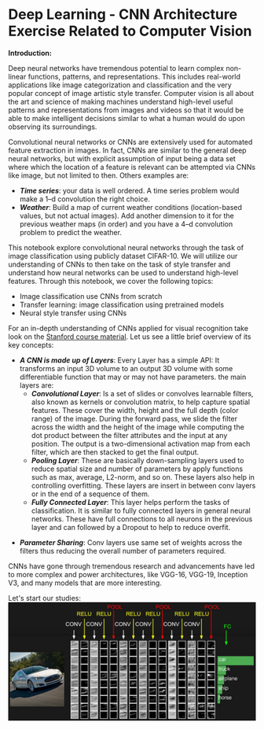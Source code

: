# Deep Learning - CNN Architecture Exercise Related to Computer Vision

__Introduction:__

Deep neural networks have tremendous potential to learn complex non-linear functions, patterns, and representations. This includes real-world applications like image categorization and classification and the very popular concept of image artistic style transfer. Computer vision is all about the art and science of making machines understand high-level useful patterns and representations from images and videos so that it would be able to make intelligent decisions similar to what a human would do upon observing its surroundings. 

Convolutional neural networks or CNNs are extensively used for automated feature extraction in images.  In fact, CNNs are similar to the general deep neural networks, but with explicit assumption of input being a data set where which the location of a feature is relevant can be attempted via CNNs  like image, but not limited to then. Others examples are:
- ***Time series***: your data is well ordered. A time series problem would make a 1–d convolution the right choice.
- ***Weather***: Build a map of current weather conditions (location-based values, but not actual images). Add another dimension to it for the previous weather maps (in order) and you have a 4–d convolution problem to predict the weather.

This notebook explore convolutional neural networks through the task of image classification using publicly dataset  CIFAR-10. We will utilize our understanding of CNNs to then take on the task of style transfer and understand how neural networks can be used to understand high-level features. Through this notebook, we cover the following topics:
- Image classification use CNNs from scratch
- Transfer learning: image classification using pretrained models
- Neural style transfer using CNNs

For an in-depth understanding of CNNs applied for visual recognition take look on the [Stanford course material](http://cs231n.github.io/convolutional-networks). Let us see a little brief overview of its key concepts:
- ***A CNN is made up of Layers***: Every Layer has a simple API: It transforms an input 3D volume to an output 3D volume with some differentiable function that may or may not have parameters. the main layers are:
    - ***Convolutional Layer***: Is a set of slides or convolves learnable filters, also known as kernels or convolution matrix, to help capture spatial features. These cover the width, height and the full depth (color range) of the image. During the forward pass, we slide the filter across the width and the height of the image while computing the dot product between the filter attributes and the input at any position. The output is a two-dimensional activation map from each filter, which are then stacked to get the final output.
    - ***Pooling Layer***: These are basically down-sampling layers used to reduce spatial size and number of parameters by apply functions such as max, average, L2-norm, and so on. These layers also help in controlling overfitting.  These layers are insert in between conv layers or in the end of a sequence of them.
    - ***Fully Connected Layer***: This layer helps perform the tasks of classification. It is similar to fully connected layers in general neural networks. These have full connections to all neurons in the previous layer and can followed by a Dropout to help to reduce overfit.<p>
- ***Parameter Sharing***: Conv layers use same set of weights across the filters thus reducing the overall number of parameters required.

CNNs have gone through tremendous research and advancements have led to more complex and power architectures, like VGG-16, VGG-19, Inception V3, and many models that are more interesting.

Let's start our studies:
![image](https://github.com/Madhavan11601828/Deep-Learning---CNN-Exercise-Related-to-Computer-Vision/blob/main/ProcessOfconvnet.jpeg)
